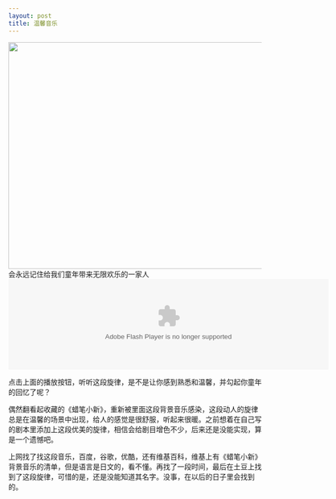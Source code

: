 ```yaml
---
layout: post
title: 温馨音乐
---
```


<a href="http://www.lattespirit.com/wp-content/uploads/2012/11/labixiaoxin.jpg"><img src="http://www.lattespirit.com/wp-content/uploads/2012/11/labixiaoxin.jpg" alt="" title="labixiaoxin" width="600" height="450" class="aligncenter size-full wp-image-263" /></a>
会永远记住给我们童年带来无限欢乐的一家人
<embed src="http://www.tudou.com/v/sz6x4jn3AY8/&resourceId=0_05_05_99&bid=05/v.swf" type="application/x-shockwave-flash" allowscriptaccess="always" allowfullscreen="true" wmode="opaque" width="637" height="180">

点击上面的播放按钮，听听这段旋律，是不是让你感到熟悉和温馨，并勾起你童年的回忆了呢？

偶然翻看起收藏的《蜡笔小新》，重新被里面这段背景音乐感染，这段动人的旋律总是在温馨的场景中出现，给人的感觉是很舒服，听起来很暖。之前想着在自己写的剧本里添加上这段优美的旋律，相信会给剧目增色不少，后来还是没能实现，算是一个遗憾吧。

上网找了找这段音乐，百度，谷歌，优酷，还有维基百科，维基上有《蜡笔小新》背景音乐的清单，但是语言是日文的，看不懂。再找了一段时间，最后在土豆上找到了这段旋律，可惜的是，还是没能知道其名字。没事，在以后的日子里会找到的。